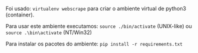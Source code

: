 Foi usado:
```virtualenv webscrape```
para criar o ambiente virtual de python3 (container).

Para usar este ambiente executamos:
```source ./bin/activate``` (UNIX-like) ou ```source .\bin\activate``` (NT/Win32)

Para instalar os pacotes do ambiente:
```pip install -r requirements.txt```
